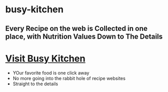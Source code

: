 # busy-kitchen
## Every Recipe on the web is Collected in one place, with Nutrition Values Down to The Details
# [Visit Busy Kitchen](www.busy-kitchen.netlify.app)


* YOur favorite food is one click away
* No more going into the rabbit hole of recipe websites
* Straight to the details


